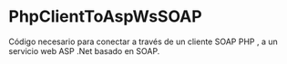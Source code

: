 PhpClientToAspWsSOAP
====================

Código necesario para conectar a través de un cliente SOAP PHP , a un servicio web ASP .Net basado en SOAP.

